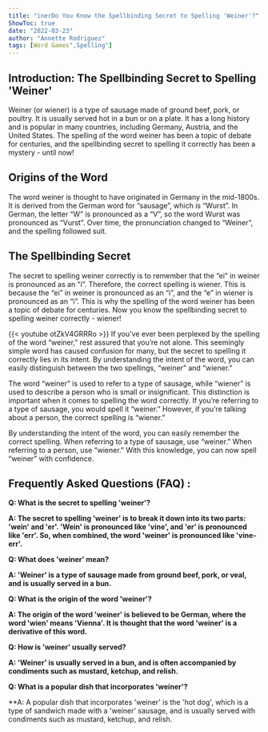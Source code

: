 ```yaml
---
title: "inerDo You Know the Spellbinding Secret to Spelling 'Weiner'?"
ShowToc: true 
date: "2022-03-23"
author: "Annette Rodriguez" 
tags: [Word Games",Spelling"]
---
```

## Introduction: The Spellbinding Secret to Spelling 'Weiner'

Weiner (or wiener) is a type of sausage made of ground beef, pork, or poultry. It is usually served hot in a bun or on a plate. It has a long history and is popular in many countries, including Germany, Austria, and the United States. The spelling of the word weiner has been a topic of debate for centuries, and the spellbinding secret to spelling it correctly has been a mystery - until now!

## Origins of the Word

The word weiner is thought to have originated in Germany in the mid-1800s. It is derived from the German word for “sausage”, which is “Wurst”. In German, the letter “W” is pronounced as a “V”, so the word Wurst was pronounced as “Vurst”. Over time, the pronunciation changed to “Weiner”, and the spelling followed suit.

## The Spellbinding Secret

The secret to spelling weiner correctly is to remember that the “ei” in weiner is pronounced as an “i”. Therefore, the correct spelling is wiener. This is because the “ei” in weiner is pronounced as an “i”, and the “e” in wiener is pronounced as an “i”. This is why the spelling of the word weiner has been a topic of debate for centuries. Now you know the spellbinding secret to spelling weiner correctly - wiener!

{{< youtube otZkV4GRRRo >}} 
If you’ve ever been perplexed by the spelling of the word “weiner,” rest assured that you’re not alone. This seemingly simple word has caused confusion for many, but the secret to spelling it correctly lies in its intent. By understanding the intent of the word, you can easily distinguish between the two spellings, “weiner” and “wiener.”

The word “weiner” is used to refer to a type of sausage, while “wiener” is used to describe a person who is small or insignificant. This distinction is important when it comes to spelling the word correctly. If you’re referring to a type of sausage, you would spell it “weiner.” However, if you’re talking about a person, the correct spelling is “wiener.”

By understanding the intent of the word, you can easily remember the correct spelling. When referring to a type of sausage, use “weiner.” When referring to a person, use “wiener.” With this knowledge, you can now spell “weiner” with confidence.

## Frequently Asked Questions (FAQ) :
**Q: What is the secret to spelling 'weiner'?**

**A: The secret to spelling 'weiner' is to break it down into its two parts: 'wein' and 'er'. 'Wein' is pronounced like 'vine', and 'er' is pronounced like 'err'. So, when combined, the word 'weiner' is pronounced like 'vine-err'.**

**Q: What does 'weiner' mean?**

**A: 'Weiner' is a type of sausage made from ground beef, pork, or veal, and is usually served in a bun.**

**Q: What is the origin of the word 'weiner'?**

**A: The origin of the word 'weiner' is believed to be German, where the word 'wien' means 'Vienna'. It is thought that the word 'weiner' is a derivative of this word.**

**Q: How is 'weiner' usually served?**

**A: 'Weiner' is usually served in a bun, and is often accompanied by condiments such as mustard, ketchup, and relish.**

**Q: What is a popular dish that incorporates 'weiner'?**

**A: A popular dish that incorporates 'weiner' is the 'hot dog', which is a type of sandwich made with a 'weiner' sausage, and is usually served with condiments such as mustard, ketchup, and relish.






